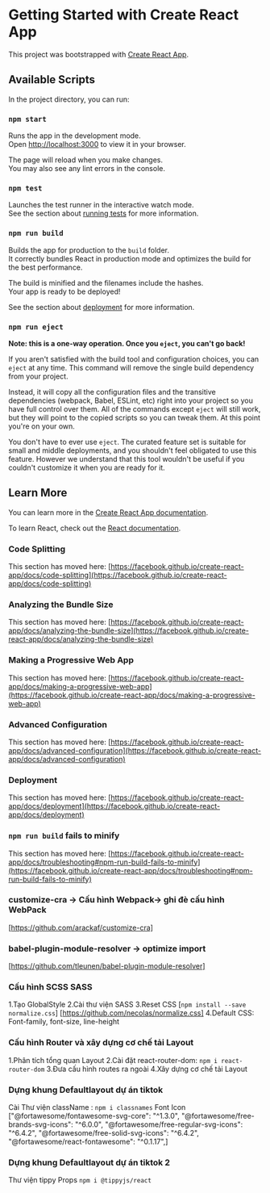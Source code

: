 # Getting Started with Create React App

This project was bootstrapped with [Create React App](https://github.com/facebook/create-react-app).

## Available Scripts

In the project directory, you can run:

### `npm start`

Runs the app in the development mode.\
Open [http://localhost:3000](http://localhost:3000) to view it in your browser.

The page will reload when you make changes.\
You may also see any lint errors in the console.

### `npm test`

Launches the test runner in the interactive watch mode.\
See the section about [running tests](https://facebook.github.io/create-react-app/docs/running-tests) for more information.

### `npm run build`

Builds the app for production to the `build` folder.\
It correctly bundles React in production mode and optimizes the build for the best performance.

The build is minified and the filenames include the hashes.\
Your app is ready to be deployed!

See the section about [deployment](https://facebook.github.io/create-react-app/docs/deployment) for more information.

### `npm run eject`

**Note: this is a one-way operation. Once you `eject`, you can't go back!**

If you aren't satisfied with the build tool and configuration choices, you can `eject` at any time. This command will remove the single build dependency from your project.

Instead, it will copy all the configuration files and the transitive dependencies (webpack, Babel, ESLint, etc) right into your project so you have full control over them. All of the commands except `eject` will still work, but they will point to the copied scripts so you can tweak them. At this point you're on your own.

You don't have to ever use `eject`. The curated feature set is suitable for small and middle deployments, and you shouldn't feel obligated to use this feature. However we understand that this tool wouldn't be useful if you couldn't customize it when you are ready for it.

## Learn More

You can learn more in the [Create React App documentation](https://facebook.github.io/create-react-app/docs/getting-started).

To learn React, check out the [React documentation](https://reactjs.org/).

### Code Splitting

This section has moved here: [https://facebook.github.io/create-react-app/docs/code-splitting](https://facebook.github.io/create-react-app/docs/code-splitting)

### Analyzing the Bundle Size

This section has moved here: [https://facebook.github.io/create-react-app/docs/analyzing-the-bundle-size](https://facebook.github.io/create-react-app/docs/analyzing-the-bundle-size)

### Making a Progressive Web App

This section has moved here: [https://facebook.github.io/create-react-app/docs/making-a-progressive-web-app](https://facebook.github.io/create-react-app/docs/making-a-progressive-web-app)

### Advanced Configuration

This section has moved here: [https://facebook.github.io/create-react-app/docs/advanced-configuration](https://facebook.github.io/create-react-app/docs/advanced-configuration)

### Deployment

This section has moved here: [https://facebook.github.io/create-react-app/docs/deployment](https://facebook.github.io/create-react-app/docs/deployment)

### `npm run build` fails to minify

This section has moved here: [https://facebook.github.io/create-react-app/docs/troubleshooting#npm-run-build-fails-to-minify](https://facebook.github.io/create-react-app/docs/troubleshooting#npm-run-build-fails-to-minify)

### customize-cra -> Cấu hình Webpack-> ghi đè cấu hình WebPack

[https://github.com/arackaf/customize-cra]

### babel-plugin-module-resolver -> optimize import

[https://github.com/tleunen/babel-plugin-module-resolver]

### Cấu hình SCSS SASS

1.Tạo GlobalStyle
2.Cài thư viện SASS
3.Reset CSS [`npm install --save normalize.css`]
[https://github.com/necolas/normalize.css]
4.Default CSS: Font-family, font-size, line-height

### Cấu hình Router và xây dựng cơ chế tải Layout

1.Phân tích tổng quan Layout
2.Cài đặt react-router-dom: `npm i react-router-dom`
3.Đưa cấu hình routes ra ngoài
4.Xây dựng cơ chế tải Layout

### Dựng khung Defaultlayout dự án tiktok

Cài Thư viện className : `npm i classnames`
Font Icon
["@fortawesome/fontawesome-svg-core": "^1.3.0",
"@fortawesome/free-brands-svg-icons": "^6.0.0",
"@fortawesome/free-regular-svg-icons": "^6.4.2",
"@fortawesome/free-solid-svg-icons": "^6.4.2",
"@fortawesome/react-fontawesome": "^0.1.17",]

### Dựng khung Defaultlayout dự án tiktok 2
Thư viện tippy Props `npm i @tippyjs/react`
